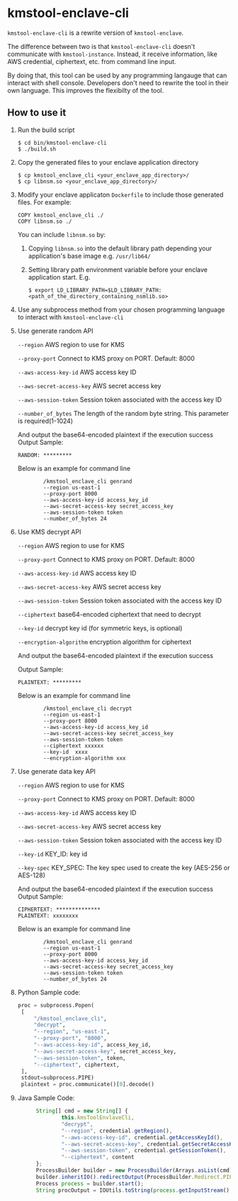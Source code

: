 # kmstool-enclave-cli

`kmstool-enclave-cli` is a rewrite version of `kmstool-enclave`.

The difference between two is that `kmstool-enclave-cli` doesn't communicate with `kmstool-instance`. Instead, it receive information, like AWS credential, ciphertext, etc. from command line input.

By doing that, this tool can be used by any programming langauge that can interact with shell console. Developers don't need to rewrite the tool in their own language. This improves the flexibilty of the tool.

## How to use it

1. Run the build script
   ```
   $ cd bin/kmstool-enclave-cli
   $ ./build.sh
   ```

1. Copy the generated files to your enclave application directory
   ```
   $ cp kmstool_enclave_cli <your_enclave_app_directory>/
   $ cp libnsm.so <your_enclave_app_directory>/
   ```

1. Modify your enclave applicaton `Dockerfile` to include those generated files. For example:
   ```
   COPY kmstool_enclave_cli ./
   COPY libnsm.so ./
   ```

   You can include `libnsm.so` by:

   1. Copying `libnsm.so` into the default library path depending your application's base image e.g. `/usr/lib64/`
   
   1. Setting library path environment variable before your enclave application start. E.g.
      ```
      $ export LD_LIBRARY_PATH=$LD_LIBRARY_PATH:<path_of_the_directory_containing_nsmlib.so>
      ```

1. Use any subprocess method from your chosen programming language to interact with `kmstool-enclave-cli`

1. Use generate random API  
   
   `--region` AWS region to use for KMS

   `--proxy-port` Connect to KMS proxy on PORT. Default: 8000

   `--aws-access-key-id` AWS access key ID

   `--aws-secret-access-key` AWS secret access key

   `--aws-session-token` Session token associated with the access key ID

   `--number_of_bytes` The length of the random byte string. This parameter is required(1-1024)

   And output the base64-encoded plaintext if the execution success
   Output Sample:
   ```shell
   RANDOM: *********
   ```

   Below is an example for command line

   ```
           /kmstool_enclave_cli genrand 
           --region us-east-1 
           --proxy-port 8000 
           --aws-access-key-id access_key_id
           --aws-secret-access-key secret_access_key 
           --aws-session-token token
           --number_of_bytes 24
   ```
1. Use KMS decrypt API

   `--region` AWS region to use for KMS

   `--proxy-port` Connect to KMS proxy on PORT. Default: 8000

   `--aws-access-key-id` AWS access key ID

   `--aws-secret-access-key` AWS secret access key

   `--aws-session-token` Session token associated with the access key ID

   `--ciphertext` base64-encoded ciphertext that need to decrypt

   `--key-id` decrypt key id (for symmetric keys, is optional)

   `--encryption-algorithm` encryption algorithm for ciphertext

   And output the base64-encoded plaintext if the execution success
   
   Output Sample:
   ```shell
   PLAINTEXT: *********
   ```

   Below is an example for command line

   ```
           /kmstool_enclave_cli decrypt 
           --region us-east-1 
           --proxy-port 8000 
           --aws-access-key-id access_key_id
           --aws-secret-access-key secret_access_key 
           --aws-session-token token
           --ciphertext xxxxxx
           --key-id  xxxx
           --encryption-algorithm xxx
   ```
1. Use generate data key API

   `--region` AWS region to use for KMS

   `--proxy-port` Connect to KMS proxy on PORT. Default: 8000

   `--aws-access-key-id` AWS access key ID

   `--aws-secret-access-key` AWS secret access key

   `--aws-session-token` Session token associated with the access key ID

   `--key-id` KEY_ID: key id

   `--key-spec` KEY_SPEC: The key spec used to create the key (AES-256 or AES-128)

   And output the base64-encoded plaintext if the execution success
   Output Sample:
   ```shell
   CIPHERTEXT: **************
   PLAINTEXT: xxxxxxxx
   ```

   Below is an example for command line

   ```
           /kmstool_enclave_cli genrand 
           --region us-east-1 
           --proxy-port 8000 
           --aws-access-key-id access_key_id
           --aws-secret-access-key secret_access_key 
           --aws-session-token token
           --number_of_bytes 24
   ```
1. Python Sample code:
   ```python
   proc = subprocess.Popen(
    [
        "/kmstool_enclave_cli",
        "decrypt",
        "--region", "us-east-1",
        "--proxy-port", "8000",
        "--aws-access-key-id", access_key_id,
        "--aws-secret-access-key", secret_access_key,
        "--aws-session-token", token,
        "--ciphertext", ciphertext,
    ],
    stdout=subprocess.PIPE)
    plaintext = proc.communicate()[0].decode()
   ```
1. Java Sample Code:
```javascript
         String[] cmd = new String[] {
                 this.kmsToolEnvlaveCli,
                 "decrypt",
                 "--region", credential.getRegion(),
                 "--aws-access-key-id", credential.getAccessKeyId(),
                 "--aws-secret-access-key", credential.getSecretAccessKey(),
                 "--aws-session-token", credential.getSessionToken(),
                 "--ciphertext", content
         };
         ProcessBuilder builder = new ProcessBuilder(Arrays.asList(cmd));
         builder.inheritIO().redirectOutput(ProcessBuilder.Redirect.PIPE);
         Process process = builder.start();
         String procOutput = IOUtils.toString(process.getInputStream(), StandardCharsets.UTF_8);
```